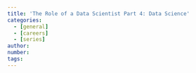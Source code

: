```yaml
---
title: 'The Role of a Data Scientist Part 4: Data Science'
categories:
  - [general]
  - [careers]
  - [series]
author:
number:
tags:
---
```

